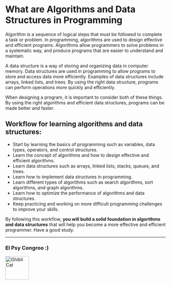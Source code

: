 # What are Algorithms and Data Structures in Programming

Algorithm is a sequence of logical steps that must be followed to complete a task or problem. In programming, algorithms are used to design effective and efficient programs. Algorithms allow programmers to solve problems in a systematic way, and produce programs that are easier to understand and maintain.

A data structure is a way of storing and organizing data in computer memory. Data structures are used in programming to allow programs to store and access data more efficiently. Examples of data structures include arrays, linked lists, and trees. By using the right data structure, programs can perform operations more quickly and efficiently.

When designing a program, it is important to consider both of these things. By using the right algorithms and efficient data structures, programs can be made better and faster.

## Workflow for learning algorithms and data structures:

- Start by learning the basics of programming such as variables, data types, operators, and control structures.
- Learn the concept of algorithms and how to design effective and efficient algorithms.
- Learn data structures such as arrays, linked lists, stacks, queues, and trees.
- Learn how to implement data structures in programming.
- Learn different types of algorithms such as search algorithms, sort algorithms, and graph algorithms.
- Learn how to optimize the performance of algorithms and data structures.
- Keep practicing and working on more difficult programming challenges to improve your skills.

By following this workflow, **you will build a solid foundation in algorithms and data structures** that will help you become a more effective and efficient programmer. Have a good study.

---

### El Psy Congroo :)

<body>
<img src="https://github.com/fdhliakbar/Algorithms/assets/104522615/ba424709-65b2-4dee-ac57-ac936a1403a1" alt="Ghibli Cat" style="width:74px;">
</body>
